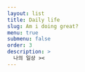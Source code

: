 ```yaml
---
layout: list
title: Daily life
slug: Am i doing great?
menu: true
submenu: false
order: 3
description: >
  나의 일상 ><
---
```

